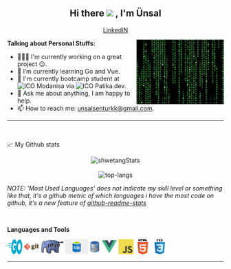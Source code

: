 <h2 align="center">Hi there <img src="https://github.com/unsalsenturkk/unsalsenturkk/blob/main/media/giphy.gif" width="25px"> , I'm Ünsal</h2>
<p align="center">
  <a href="https://github.com/unsalsenturkk/">LinkedIN</a> 
</p>


<img align="right" height="150rem" alt="GIF" src="https://github.com/unsalsenturkk/unsalsenturkk/blob/main/media/code.gif" />

**Talking about Personal Stuffs:**

- 👨🏽‍💻  I'm currently working on a great project :wink:.
- 🌱  I’m currently learning Go and Vue. 
- 🌱  I'm currently bootcamp student at <img alt="ICO" src="https://github.com/unsalsenturkk/unsalsenturkk/blob/main/media/modanisa.ico" /> Modanisa via <img height="16px" width="16px" alt="ICO" src="https://github.com/unsalsenturkk/unsalsenturkk/blob/main/media/git.patika.png" /> Patika.dev.
- 💬  Ask me about anything, I am happy to help.
- 📫  How to reach me: unsalsenturkk@gmail.com.

***

 <br>

📈 My Github stats <br />
<p align="center">
  <img src="https://github-readme-stats.vercel.app/api?username=unsalsenturkk&theme=dark&show_icons=true" alt="shwetangStats" />  
  <br />
  <br />
  <img src="https://github-readme-stats.vercel.app/api/top-langs/?username=unsalsenturkk&layout=compact&theme=dark" alt="top-langs" />
</p>

*NOTE: 'Most Used Languages' does not indicate my skill level or something like that, it's a github metric of which languages i have the most code on github, it's a new feature of [github-readme-stats](https://github.com/anuraghazra/github-readme-stats)*

<br>

**Languages and Tools**

<code><img height="35rem" width="35rem" src="https://github.com/unsalsenturkk/unsalsenturkk/blob/main/media/go.svg"></code>
<code><img height="35rem" src="https://github.com/unsalsenturkk/unsalsenturkk/blob/main/media/git.png"></code>
<code><img height="35rem" src="https://github.com/unsalsenturkk/unsalsenturkk/blob/main/media/php.png"></code>
<code><img height="35rem" src="https://github.com/unsalsenturkk/unsalsenturkk/blob/main/media/sql.png"></code>
<code><img height="35rem" src="https://github.com/unsalsenturkk/unsalsenturkk/blob/main/media/mysql.png"></code>
<code><img height="35rem" src="https://github.com/unsalsenturkk/unsalsenturkk/blob/main/media/vue.png"></code>
<code><img height="35rem" src="https://github.com/unsalsenturkk/unsalsenturkk/blob/main/media/javascript.png"></code>
<code><img alt="HTML5" height="35rem" src="https://github.com/unsalsenturkk/unsalsenturkk/blob/main/media/html.png" /></code>
<code><img alt="CSS3" height="35rem" src="https://github.com/unsalsenturkk/unsalsenturkk/blob/main/media/css.png" /></code>

-----

